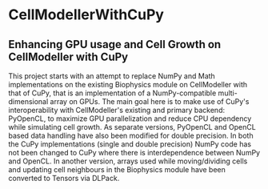 # CellModellerWithCuPy
## Enhancing GPU usage and Cell Growth on CellModeller with CuPy

This project starts with an attempt to replace NumPy and Math implementations on the existing Biophysics module on CellModeller with that of CuPy, that is an implementation of a NumPy-compatible multi-dimensional array on GPUs. The main goal here is to make use of CuPy's interoperability with CellModeller's existing and primary backend: PyOpenCL, to maximize GPU parallelization and reduce CPU dependency while simulating cell growth. As separate versions, PyOpenCL and OpenCL based data handling have also been modified for double precision. In both the CuPy implementations (single and double precision) NumPy code has not been changed to CuPy where there is interdependence between NumPy and OpenCL. In another version, arrays used while moving/dividing cells and updating cell neighbours in the Biophysics module have been converted to Tensors via DLPack.
